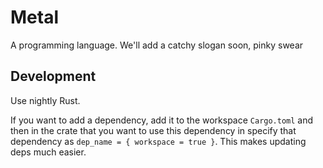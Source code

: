 # Metal

A programming language. We'll add a catchy slogan soon, pinky swear

## Development

Use nightly Rust.

If you want to add a dependency, add it to the workspace `Cargo.toml` and then
in the crate that you want to use this dependency in specify that dependency as
`dep_name = { workspace = true }`. This makes updating deps much easier.

